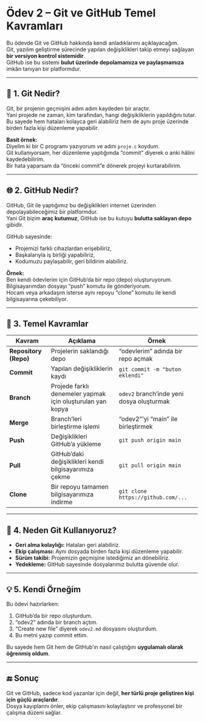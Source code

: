 # Ödev 2 – Git ve GitHub Temel Kavramları

Bu ödevde Git ve GitHub hakkında kendi anladıklarımı açıklayacağım.  
Git, yazılım geliştirme sürecinde yapılan değişiklikleri takip etmeyi sağlayan **bir versiyon kontrol sistemidir**.  
GitHub ise bu sistemi **bulut üzerinde depolamamıza ve paylaşmamıza** imkân tanıyan bir platformdur.

---

## 🧩 1. Git Nedir?

Git, bir projenin geçmişini adım adım kaydeden bir araçtır.  
Yani projede ne zaman, kim tarafından, hangi değişikliklerin yapıldığını tutar.  
Bu sayede hem hataları kolayca geri alabiliriz hem de aynı proje üzerinde birden fazla kişi düzenleme yapabilir.

**Basit örnek:**  
Diyelim ki bir C programı yazıyorum ve adını `proje.c` koydum.  
Git kullanıyorsam, her düzenleme yaptığımda “commit” diyerek o anki hâlini kaydedebilirim.  
Bir hata yaparsam da “önceki commit”e dönerek projeyi kurtarabilirim.

---

## 🌐 2. GitHub Nedir?

GitHub, Git ile yaptığımız bu değişiklikleri internet üzerinden depolayabileceğimiz bir platformdur.  
Yani Git bizim **araç kutumuz**, GitHub ise bu kutuyu **bulutta saklayan depo** gibidir.  

GitHub sayesinde:
- Projemizi farklı cihazlardan erişebiliriz,  
- Başkalarıyla iş birliği yapabiliriz,  
- Kodumuzu paylaşabilir, geri bildirim alabiliriz.

**Örnek:**  
Ben kendi ödevlerim için GitHub’da bir repo (depo) oluşturuyorum.  
Bilgisayarımdan dosyayı “push” komutu ile gönderiyorum.  
Hocam veya arkadaşım isterse aynı repoyu “clone” komutu ile kendi bilgisayarına çekebiliyor.

---

## 🧠 3. Temel Kavramlar

| Kavram | Açıklama | Örnek |
|--------|-----------|--------|
| **Repository (Repo)** | Projelerin saklandığı depo | “odevlerim” adında bir repo açmak |
| **Commit** | Yapılan değişikliklerin kaydı | `git commit -m "buton eklendi"` |
| **Branch** | Projede farklı denemeler yapmak için oluşturulan yan kopya | `odev2` branch’inde yeni dosya oluşturmak |
| **Merge** | Branch’leri birleştirme işlemi | “odev2”’yi “main” ile birleştirmek |
| **Push** | Değişiklikleri GitHub’a yükleme | `git push origin main` |
| **Pull** | GitHub’daki değişiklikleri kendi bilgisayarımıza çekme | `git pull origin main` |
| **Clone** | Bir repoyu tamamen bilgisayarımıza indirme | `git clone https://github.com/...` |

---

## 🧩 4. Neden Git Kullanıyoruz?

- **Geri alma kolaylığı:** Hataları geri alabiliriz.  
- **Ekip çalışması:** Aynı dosyada birden fazla kişi düzenleme yapabilir.  
- **Sürüm takibi:** Projemizin geçmişine istediğimiz an dönebiliriz.  
- **Yedekleme:** GitHub sayesinde dosyalarımız bulutta güvende olur.

---

## 💡 5. Kendi Örneğim

Bu ödevi hazırlarken:
1. GitHub’da bir repo oluşturdum.  
2. “odev2” adında bir branch açtım.  
3. “Create new file” diyerek `odev2.md` dosyasını oluşturdum.  
4. Bu metni yazıp commit ettim.

Bu sayede hem Git hem de GitHub’ın nasıl çalıştığını **uygulamalı olarak öğrenmiş oldum**.

---

## 🔚 Sonuç

Git ve GitHub, sadece kod yazanlar için değil, **her türlü proje geliştiren kişi için güçlü araçlardır**.  
Dosya kayıplarını önler, ekip çalışmasını kolaylaştırır ve profesyonel bir çalışma düzeni sağlar.


